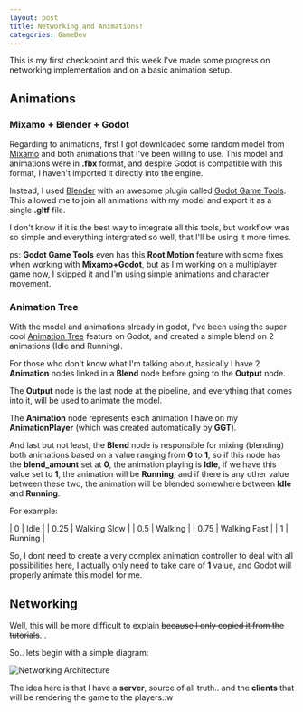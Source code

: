 ```yaml
---
layout: post
title: Networking and Animations! 
categories: GameDev
---
```


This is my first checkpoint and this week I've made some progress on networking implementation and on a basic animation setup.

## Animations

### Mixamo + Blender + Godot

Regarding to animations, first I got downloaded some random model from [Mixamo](https://www.mixamo.com/) and both animations that I've been willing to use. This model and animations were in **.fbx** format, and despite Godot is compatible with this format, I haven't imported it directly into the engine.

Instead, I used [Blender](https://www.blender.org/) with an awesome plugin called [Godot Game Tools](https://viniguerrero.itch.io/godot-game-tools). This allowed me to join all animations with my model and export it as a single **.gltf** file.

I don't know if it is the best way to integrate all this tools, but workflow was so simple and everything intergrated so well, that I'll be using it more times.

ps: **Godot Game Tools** even has this **Root Motion** feature with some fixes when working with **Mixamo+Godot**, but as I'm working on a multiplayer game now, I skipped it and I'm using simple animations and character movement.

### Animation Tree

With the model and animations already in godot, I've been using the super cool [Animation Tree](https://docs.godotengine.org/en/stable/tutorials/animation/animation_tree.html) feature on Godot, and created a simple blend on 2 animations (Idle and Running).

For those who don't know what I'm talking about, basically I have 2 **Animation** nodes linked in a **Blend** node before going to the **Output** node.

The **Output** node is the last node at the pipeline, and everything that comes into it, will be used to animate the model.

The **Animation** node represents each animation I have on my **AnimationPlayer** (which was created automatically by **GGT**).

And last but not least, the **Blend** node is responsible for mixing (blending) both animations based on a value ranging from **0** to **1**, so if this node has the **blend_amount** set at **0**, the animation playing is **Idle**, if we have this value set to **1**, the animation will be **Running**, and if there is any other value between these two, the animation will be blended somewhere between **Idle** and **Running**.

For example:

| 0    | Idle           |
| 0.25 | Walking Slow   |
| 0.5  | Walking        |
| 0.75 | Walking Fast   |
| 1    | Running        |

So, I dont need to create a very complex animation controller to deal with all possibilities here, I actually only need to take care of **1** value, and Godot will properly animate this model for me.


## Networking

Well, this will be more difficult to explain ~~because I only copied it from the tutorials~~...

So.. lets begin with a simple diagram:

![Networking Architecture]({{site.baseurl}}/images/2021-09-07/network-architecture.png)

The idea here is that I have a **server**, source of all truth.. and the **clients** that will be rendering the game to the players.:w

